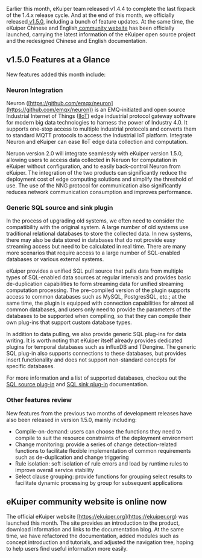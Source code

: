 Earlier this month, eKuiper team released v1.4.4 to complete the last fixpack of the 1.4.x release cycle. And at the end of this month, we officially released[ v1.5.0,](https://github.com/lf-edge/ekuiper/releases/tag/1.5.0) including a bunch of feature updates. At the same time, the eKuiper Chinese and English[ community website](https://ekuiper.org/) has been officially launched, carrying the latest information of the eKuiper open source project and the redesigned Chinese and English documentation.

## v1.5.0 Features at a Glance

New features added this month include:

### Neuron Integration

Neuron ([https://github.com/emqx/neuron](https://github.com/emqx/neuron)) is an EMQ-initiated and open source Industrial Internet of Things ([IIoT](https://www.emqx.com/en/blog/iiot-explained-examples-technologies-benefits-and-challenges)) edge industrial protocol gateway software for modern big data technologies to harness the power of Industry 4.0. It supports one-stop access to multiple industrial protocols and converts them to standard MQTT protocols to access the Industrial IoT platform. Integrate Neuron and eKuiper can ease IIoT edge data collection and computation.

Neruon version 2.0 will integrate seamlessly with eKuiper version 1.5.0, allowing users to access data collected in Neruon for computation in eKuiper without configuration, and to easily back-control Neuron from eKuiper. The integration of the two products can significantly reduce the deployment cost of edge computing solutions and simplify the threshold of use. The use of the NNG protocol for communication also significantly reduces network communication consumption and improves performance.

### Generic SQL source and sink plugin

In the process of upgrading old systems, we often need to consider the compatibility with the original system. A large number of old systems use traditional relational databases to store the collected data. In new systems, there may also be data stored in databases that do not provide easy streaming access but need to be calculated in real time. There are many more scenarios that require access to a large number of SQL-enabled databases or various external systems.

eKuiper provides a unified SQL pull source that pulls data from multiple types of SQL-enabled data sources at regular intervals and provides basic de-duplication capabilities to form streaming data for unified streaming computation processing. The pre-compiled version of the plugin supports access to common databases such as MySQL, PostgresSQL, etc.; at the same time, the plugin is equipped with connection capabilities for almost all common databases, and users only need to provide the parameters of the databases to be supported when compiling, so that they can compile their own plug-ins that support custom database types.

In addition to data pulling, we also provide generic SQL plug-ins for data writing. It is worth noting that eKuiper itself already provides dedicated plugins for temporal databases such as influxDB and TDengine. The generic SQL plug-in also supports connections to these databases, but provides insert functionality and does not support non-standard concepts for specific databases.

For more information and a list of supported databases, checkou out the [SQL source plug-in](https://ekuiper.org/docs/en/latest/guide/sources/plugin/sql.html) and [SQL sink plug-in](https://ekuiper.org/docs/en/latest/guide/sinks/plugin/sql.html) documentation.

### Other features review

New features from the previous two months of development releases have also been released in version 1.5.0, mainly including:

- Compile-on-demand: users can choose the functions they need to compile to suit the resource constraints of the deployment environment
- Change monitoring: provide a series of change detection-related functions to facilitate flexible implementation of common requirements such as de-duplication and change triggering
- Rule isolation: soft isolation of rule errors and load by runtime rules to improve overall service stability
- Select clause grouping: provide functions for grouping select results to facilitate dynamic processing by group for subsequent applications

## eKuiper community website is online now

The official eKuiper website [https://ekuiper.org](https://ekuiper.org) was launched this month. The site provides an introduction to the product, download information and links to the documentation blog. At the same time, we have refactored the documentation, added modules such as concept introduction and tutorials, and adjusted the navigation tree, hoping to help users find useful information more easily.
